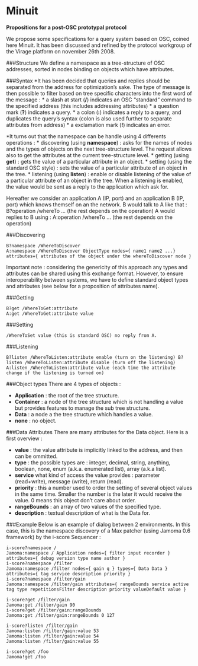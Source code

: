 Minuit
======

**Propositions for a post-OSC prototypal protocol**

We propose some specifications for a query system based on OSC, coined here Minuit.
It has been discussed and refined by the protocol workgroup of the Virage platform on november 26th 2008.

###Structure
We define a namespace as a tree-structure of OSC addresses, sorted in nodes binding on objects which have attributes.

###Syntax
*It has been decided that queries and replies should be separated from the address for optimization’s sake.
The type of message is then possible to filter based on tree specific characters into the first word of the message :
	* a slash at start (**/**) indicates an OSC “standard“ command to the specified address (this includes addressing attributes)
	* a question mark (**?**) indicates a query.
	* a colon (**:**) indicates a reply to a query, and duplicates the query’s syntax (colon is also used further to separate attributes from address)
	* a exclamation mark (**!**) indicates an error.

*It turns out that the namespace can be handle using 4 differents operations :
	* discovering (using **namespace**) : asks for the names of nodes and the types of objects on the next tree-structure level. The request allows also to get the attributes at the current tree-structure level.
	* getting (using **get**) : gets the value of a particular attribute in an object.
	* setting (using the standard OSC style) : sets the value of a particular attribute of
an object in the tree.
	* listening (using **listen**) : enable or disable listening of the value of a particular attribute of an object in the tree. When a listening is enabled, the value would be sent as a reply to the application which ask for.

Hereafter we consider an application A (IP, port) and an application B (IP, port) which knows themself on an the network.
B would talk to A like that :
B?operation /whereTo ... (the rest depends on the operation)
A would replies to B using :
A:operation /whereTo ... (the rest depends on the operation)

###Discovering
~~~
B?namespace /WhereToDiscover
A:namespace /WhereToDiscover ObjectType nodes={ name1 name2 ...} attributes={ attributes of the object under the whereToDiscover node }
~~~

Important note : considering the genericity of this approach any types and attributes can be shared using this exchange format. However, to ensure interoperability between systems, we have to define standard object types and attributes (see below for a proposition of attributes name).

###Getting
~~~
B?get /WhereToGet:attribute 
A:get /WhereToGet:attribute value
~~~

###Setting
~~~
/WhereToSet value (this is standard OSC) no reply from A.
~~~

###Listening
~~~
B?listen /WhereToListen:attribute enable (turn on the listening) B?listen /WhereToListen:attribute disable (turn off the listening)
A:listen /WhereToListen:attribute value (each time the attribute change if the listening is turned on)
~~~

###Object types
There are 4 types of objects : 
* **Application** : the root of the tree structure.
* **Container** : a node of the tree structure which is not handling a value but provides features to manage the sub tree structure.
* **Data** : a node a the tree structure which handles a value.
* **none** : no object.

###Data Attributes
There are many attributes for the Data object. Here is a first overview :
* **value** : the value attribute is implicitly linked to the address, and then can be ommitted.
* **type** : the possible types are : integer, decimal, string, anything, boolean, none, enum (a.k.a. enumerated list), array (a.k.a list).
* **service**
what kind of access the value provides : parameter (read+write), message (write), return (read).
* **priority** : this a number used to order the setting of several object values in the same time. Smaller the number is the later it would receive the value. 0 means this object don’t care about order.
* **rangeBounds** : an array of two values of the specified type.
* **description** : textual description of what is the Data for.

###Example
Below is an example of dialog between 2 environments. In this case, this is the namespace discovery of a Max patcher (using Jamoma 0.6 framework) by the i-score Sequencer :

~~~
i-score?namespace /
Jamoma:namespace / Application nodes={ filter input recorder } attributes={ debug version type name author }
i-score?namespace /filter
Jamoma:namespace /filter nodes={ gain q } types={ Data Data } attributes={ tag service description priority }
i-score?namespace /filter/gain
Jamoma:namespace /filter/gain attributes={ rangeBounds service active tag type repetitionsFilter description priority valueDefault value }
~~~

~~~
i-score?get /filter/gain 
Jamoma:get /filter/gain 90
i-score?get /filter/gain:rangeBounds 
Jamoma:get /filter/gain:rangeBounds 0 127
~~~

~~~
i-score?listen /filter/gain 
Jamoma:listen /filter/gain:value 53 
Jamoma:listen /filter/gain:value 54 
Jamoma:listen /filter/gain:value 55
~~~

~~~
i-score?get /foo
Jamoma!get /foo
~~~